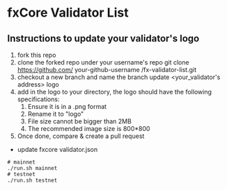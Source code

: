 # fxCore Validator List

## Instructions to update your validator's logo
1. fork this repo
2. clone the forked repo under your username's repo
git clone https://github.com/ your-github-username /fx-validator-list.git
3. checkout a new branch and name the branch
update <your_validator's address> logo
4. add in the logo to your directory, the logo should have the following specifications:
    1. Ensure it is in a .png format
    2. Rename it to "logo"
    3. File size cannot be bigger than 2MB
    4. The recommended image size is 800*800
5. Once done, compare & create a pull request


* update fxcore validator.json

```shell script
# mainnet
./run.sh mainnet
# testnet
./run.sh testnet
```
